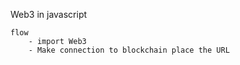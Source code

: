 Web3 in javascript 
    
    flow
        - import Web3
        - Make connection to blockchain place the URL
        
        